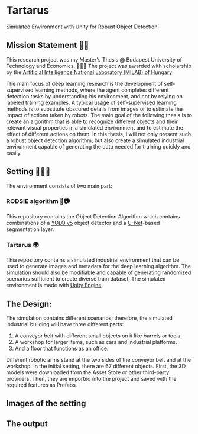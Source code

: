 # Tartarus
Simulated Environment with Unity for Robust Object Detection

## Mission Statement 👨‍🎓
This research project was my Master's Thesis @ Budapest University of Technology and Economics. 👨🏻‍🎓
The project was awarded with scholarship by the [Artificial Intelligence National Laboratory (MILAB) of Hungary](https://mi.nemzetilabor.hu/) 

The main focus of deep learning research is the development of self-supervised learning methods, where the agent completes different detection tasks by understanding his environment, and not by relying on labeled training examples. A typical usage of self-supervised learning methods is to substitute obscured details from images or to estimate the impact of actions taken by robots. The main goal of the following thesis is to create an algorithm that is able to recognize different objects and their relevant visual properties in a simulated environment and to estimate the effect of different actions on them. In this thesis, I will not only present such a robust object detection algorithm, but also create a simulated industrial environment capable of generating the data needed for training quickly and easily.

## Setting 👨🏻‍💻
The environment consists of two main part: 

### RODSIE algorithm 🤖📷
This repository contains the Object Detection Algorithm which contains combinations of a [YOLO v5](https://github.com/ultralytics/yolov5) object detector and a [U-Net](https://en.wikipedia.org/wiki/U-Net)-based segmentation layer.

### Tartarus 🌍
Thia repository contains a simulated industrial environment that can be used to generate images and metadata for the deep learning algorithm. The simulation should also be modifiable and capable of generating randomized scenarios sufficient to create diverse train dataset. 
The simulated environment is made with [Unity Engine](https://unity.com/).

## The Design:
The simulation contains different scenarios; therefore, the simulated industrial building will have three different parts:
1. A conveyor belt with different small objects on it like barrels or tools.
2. A workshop for larger items, such as cars and industrial platforms.
3. And a floor that functions as an office. 

Different robotic arms stand at the two sides of the conveyor belt and at the workshop.
In the initial setting, there are 67 different objects. First, the 3D models were downloaded from the Asset Store or other third-party providers. Then, they are
imported into the project and saved with the required features as Prefabs.

## Images of the setting

## The output
